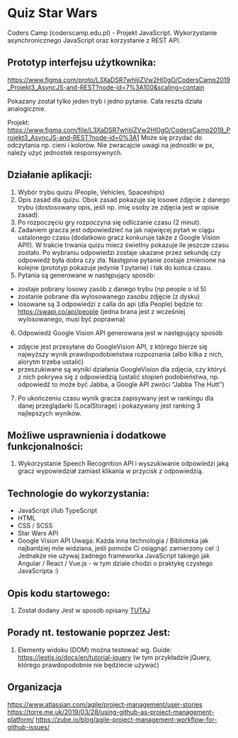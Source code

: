 # Quiz Star Wars

Coders Camp (coderscamp.edu.pl) - Projekt JavaScript. Wykorzystanie asynchronicznego JavaScript oraz korzystanie z REST API.

## Prototyp interfejsu użytkownika:

https://www.figma.com/proto/L3XaDSR7whIjiZVw2HI0gO/CodersCamp2019_Projekt3_AsyncJS-and-REST?node-id=7%3A100&scaling=contain

Pokazany został tylko jeden tryb i jedno pytanie. Cała reszta działa analogicznie.

Projekt: https://www.figma.com/file/L3XaDSR7whIjiZVw2HI0gO/CodersCamp2019_Projekt3_AsyncJS-and-REST?node-id=0%3A1
Może się przydać do odczytania np. cieni i kolorów. Nie zwracajcie uwagi na jednostki w px, należy użyć jednostek responsywnych.

## Działanie aplikacji:

1. Wybór trybu quizu (People, Vehicles, Spaceships)
2. Opis zasad dla quizu. Obok zasad pokazuje się losowe zdjęcie z danego trybu (dostosowany opis, jeśli np. imię osoby ze zdjęcia jest w opisie zasad).
3. Po rozpoczęciu gry rozpoczyna się odliczanie czasu (2 minut).
4. Zadaniem gracza jest odpowiedzieć na jak najwięcej pytań w ciągu ustalonego czasu (dodatkowo gracz konkuruje także z Google Vision API!). W trakcie trwania quizu miecz świetlny pokazuje ile jeszcze czasu zostało. Po wybraniu odpowiedzi zostaje ukazane przez sekundę czy odpowiedź była dobra czy zła. Następnie pytanie zostaje zmienione na kolejne (prototyp pokazuje jedynie 1 pytanie) i tak do końca czasu.
5. Pytania są generowane w następujący sposób: 
- zostaje pobrany losowy zasób z danego trybu (np people o id 5)
- zostanie pobrane dla wylosowanego zasobu zdjęcie (z dysku)
- losowane są 3 odpowiedzi z calla do api (dla People) będzie to: https://swapi.co/api/people (jedna brana jest z wcześniej wylosowanego, musi być poprawna)
6. Odpowiedź Google Vision API generowana jest w następujący sposób
- zdjęcie jest przesyłane do GoogleVision API, z którego bierze się najwyższy wynik prawdopodobieństwa rozpoznania (albo kilka z nich, alorytm trzeba ustalić)
- przeszukiwane są wyniki działania GoogleVision dla zdjęcia, czy któryś z nich pokrywa się z odpowiedzią (ustalić stopień podobieństwa, np. odpowiedź to może być Jabba, a Google API zwróci "Jabba The Hutt")
7. Po ukończeniu czasu wynik gracza zapisywany jest w rankingu dla danej przeglądarki (LocalStorage) i pokazywany jest ranking 3 najlepszych wyników.

## Możliwe usprawnienia i dodatkowe funkcjonalności:
1. Wykorzystanie Speech Recognition API i wyszukiwanie odpowiedzi jaką gracz wypowiedział zamiast klikania w przycisk z odpowiedzią.


## Technologie do wykorzystania:
- JavaScript i/lub TypeScript
- HTML
- CSS / SCSS
- Star Wars API
- Google Vision API
Uwaga: Każda inna technologia / Biblioteka jak najbardziej mile widziana, jeśli pomoże Ci osiągnąć zamierzony cel :) 
Jednakże nie używaj żadnego frameworka JavaScript takiego jak Angular / React / Vue.js - w tym dziale chodzi o praktykę czystego JavaScripta :) 


## Opis kodu startowego:
1. Został dodany Jest w sposób opisany [TUTAJ](https://ryankubik.com/blog/parcel-and-jest/)

## Porady nt. testowanie poprzez Jest:
1. Elementy widoku (DOM) można testować wg. Guide: https://jestjs.io/docs/en/tutorial-jquery (w tym przykładzie jQuery, którego prawdopodobnie nie będziecie używać)

## Organizacja
https://www.atlassian.com/agile/project-management/user-stories
https://torre.me.uk/2019/03/28/using-github-as-project-management-platform/
https://zube.io/blog/agile-project-management-workflow-for-github-issues/
